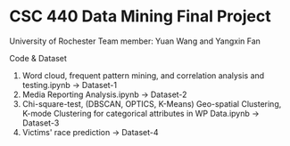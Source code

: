 # CSC 440 Data Mining Final Project
University of Rochester
Team member: Yuan Wang and Yangxin Fan

Code & Dataset

1. Word cloud, frequent pattern mining, and correlation analysis and testing.ipynb -> Dataset-1
2. Media Reporting Analysis.ipynb -> Dataset-2
3. Chi-square-test, (DBSCAN, OPTICS, K-Means) Geo-spatial Clustering, K-mode Clustering for categorical attributes in WP Data.ipynb -> Dataset-3
4. Victims' race prediction -> Dataset-4

